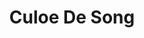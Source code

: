---
title: Culoe De Song
categories:
- radio
- digital
- press
tags:
- artist
position: 2
image:
is-featured:
is-front:
website: http://culoedesong.co.za
facebook: https://www.facebook.com/CuloeDeSongFanPage/
twitter: https://twitter.com/CuloeDeSong
instagram: https://www.instagram.com/culoedesong/
spotify: https://open.spotify.com/artist/69vFBZxQu4TQ4ZDOI9L6KR
soundcloud: https://soundcloud.com/culoe-de-song
youtube:
apple: https://itunes.apple.com/gb/artist/culoe-de-song/id313980737
layout: client
---